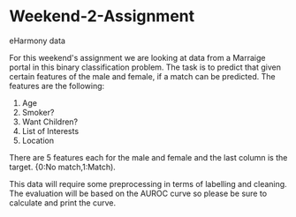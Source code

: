 # Weekend-2-Assignment
eHarmony data


For this weekend's assignment we are looking at data from a  Marraige portal in this binary classification problem. The task is to predict that given certain features of the male and female, if a match can be predicted. The features are the following:

1) Age
2) Smoker?
3) Want Children?
4) List of Interests
5) Location


There are 5 features each for the male and female and the last column is the target. {0:No match,1:Match).

This data will require some preprocessing in terms of labelling and cleaning. The evaluation will be based on the AUROC curve so please be sure to calculate and print the curve.  
